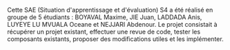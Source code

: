 Cette SAE (Situation d'apprentissage et d'évaluation) S4 a été réalisé en groupe de 5 étudiants : BOYAVAL Maxime, JIE Juan, LADDADA Anis, LUYEYE LU MVUALA Oceane et NEJJARI Abdenour. Le projet consistait à récupérer un projet existant, effectuer une revue de code, tester les composants existants,  proposer des modifications utiles et les implémenter.
